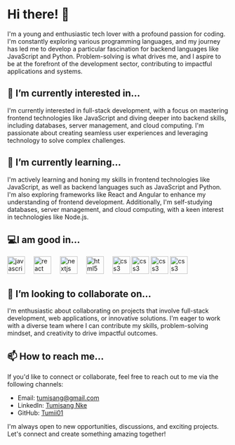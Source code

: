 # Hi there! 👋

I'm a young and enthusiastic tech lover with a profound passion for coding. I'm constantly exploring various programming languages, and my journey has led me to develop a particular fascination for backend languages like JavaScript and Python. Problem-solving is what drives me, and I aspire to be at the forefront of the development sector, contributing to impactful applications and systems.

## 🔭 I’m currently interested in...
I'm currently interested in full-stack development, with a focus on mastering frontend technologies like JavaScript and diving deeper into backend skills, including databases, server management, and cloud computing. I'm passionate about creating seamless user experiences and leveraging technology to solve complex challenges.

## 🌱 I’m currently learning...
I'm actively learning and honing my skills in frontend technologies like JavaScript, as well as backend languages such as JavaScript and Python. I'm also exploring frameworks like React and Angular to enhance my understanding of frontend development. Additionally, I'm self-studying databases, server management, and cloud computing, with a keen interest in technologies like Node.js.

## 💻I am good in...
<div align="left">
  <img src="https://cdn.jsdelivr.net/gh/devicons/devicon/icons/javascript/javascript-original.svg" height="40" alt="javascript logo"  />
  <img width="12" />
  <img src="https://cdn.jsdelivr.net/gh/devicons/devicon/icons/react/react-original.svg" height="40" alt="react logo"  />
  <img width="12" />
  <img src="https://cdn.jsdelivr.net/gh/devicons/devicon/icons/nextjs/nextjs-original.svg" height="40" alt="nextjs logo"  />
  <img width="12" />
  <img src="https://cdn.jsdelivr.net/gh/devicons/devicon/icons/html5/html5-original.svg" height="40" alt="html5 logo"  />
  <img width="12" />
  <img src="https://cdn.jsdelivr.net/gh/devicons/devicon/icons/css3/css3-original.svg" height="40" alt="css3 logo"  />
  <img src="https://img.shields.io/badge/-Tailwindcss-black?style=flat-square&logo=tailwindcss" height="40" alt="css3 logo"  />
    <img src="https://img.shields.io/badge/-Bootstrap-black?style=flat-square&logo=bootstrap" height="40" alt="css3 logo"  />
    <img src="https://img.shields.io/badge/-MongoDB-black?style=flat-square&logo=mongodb" height="40" alt="css3 logo"  />

</div>


## 🤝 I’m looking to collaborate on...
I'm enthusiastic about collaborating on projects that involve full-stack development, web applications, or innovative solutions. I'm eager to work with a diverse team where I can contribute my skills, problem-solving mindset, and creativity to drive impactful outcomes.

## 📫 How to reach me...
If you'd like to connect or collaborate, feel free to reach out to me via the following channels:
- Email: [tumisang@gmail.com](http://mail.google.com/mail?hl=en)
- LinkedIn: [Tumisang Nke](https://www.linkedin.com/in/yourname/tumisang-nke-014stu/)
- GitHub: [Tumii01](https://github.com/Tumii01/)

I'm always open to new opportunities, discussions, and exciting projects. Let's connect and create something amazing together!
<!---
Tumii01/Tumii01 is a ✨ special ✨ repository because its `README.md` (this file) appears on your GitHub profile.
You can click the Preview link to take a look at your changes.
--->
